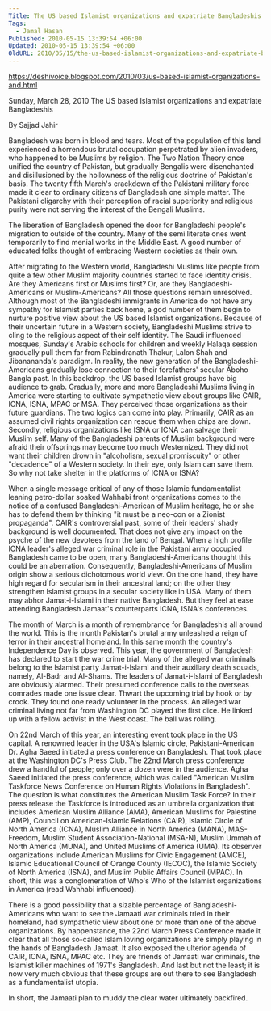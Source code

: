 ```yaml
---
Title: The US based Islamist organizations and expatriate Bangladeshis
Tags:
  - Jamal Hasan
Published: 2010-05-15 13:39:54 +06:00
Updated: 2010-05-15 13:39:54 +06:00
OldURL: 2010/05/15/the-us-based-islamist-organizations-and-expatriate-bangladeshis/
---
```


https://deshivoice.blogspot.com/2010/03/us-based-islamist-organizations-and.html

Sunday, March 28, 2010
The US based Islamist organizations and expatriate Bangladeshis

By Sajjad Jahir

Bangladesh was born in blood and tears. Most of the population of this land experienced a horrendous brutal occupation perpetrated by alien invaders, who happened to be Muslims by religion. The Two Nation Theory once unified the country of Pakistan, but gradually Bengalis were disenchanted and disillusioned by the hollowness of the religious doctrine of Pakistan's basis. The twenty fifth March's crackdown of the Pakistani military force made it clear to ordinary citizens of Bangladesh one simple matter. The Pakistani oligarchy with their perception of racial superiority and religious purity were not serving the interest of the Bengali Muslims.

The liberation of Bangladesh opened the door for Bangladeshi people's migration to outside of the country. Many of the semi literate ones went temporarily to find menial works in the Middle East. A good number of educated folks thought of embracing Western societies as their own.

After migrating to the Western world, Bangladeshi Muslims like people from quite a few other Muslim majority countries started to face identity crisis. Are they Americans first or Muslims first? Or, are they Bangladeshi-Americans or Muslim-Americans? All those questions remain unresolved. Although most of the Bangladeshi immigrants in America do not have any sympathy for Islamist parties back home, a god number of them begin to nurture positive view about the US based Islamist organizations. Because of their uncertain future in a Western society, Bangladeshi Muslims strive to cling to the religious aspect of their self identity. The Saudi influenced mosques, Sunday's Arabic schools for children and weekly Halaqa session gradually pull them far from Rabindranath Thakur, Lalon Shah and Jibanananda's paradigm. In reality, the new generation of the Bangladeshi-Americans gradually lose connection to their forefathers' secular Aboho Bangla past. In this backdrop, the US based Islamist groups have big audience to grab. Gradually, more and more Bangladeshi Muslims living in America were starting to cultivate sympathetic view about groups like CAIR, ICNA, ISNA, MPAC or MSA. They perceived those organizations as their future guardians. The two logics can come into play. Primarily, CAIR as an assumed civil rights organization can rescue them when chips are down. Secondly, religious organizations like ISNA or ICNA can salvage their Muslim self. Many of the Bangladeshi parents of Muslim background were afraid their offsprings may become too much Westernized. They did not want their children drown in "alcoholism, sexual promiscuity" or other "decadence" of a Western society. In their eye, only Islam can save them. So why not take shelter in the platforms of ICNA or ISNA?

When a single message critical of any of those Islamic fundamentalist leaning petro-dollar soaked Wahhabi front organizations comes to the notice of a confused Bangladeshi-American of Muslim heritage, he or she has to defend them by thinking "it must be a neo-con or a Zionist propaganda". CAIR's controversial past, some of their leaders' shady background is well documented. That does not give any impact on the psyche of the new devotees from the land of Bengal. When a high profile ICNA leader's alleged war criminal role in the Pakistani army occupied Bangladesh came to be open, many Bangladeshi-Americans thought this could be an aberration. Consequently, Bangladeshi-Americans of Muslim origin show a serious dichotomous world view. On the one hand, they have high regard for secularism in their ancestral land; on the other they strengthen Islamist groups in a secular society like in USA. Many of them may abhor Jamat-i-Islami in their native Bangladesh. But they feel at ease attending Bangladesh Jamaat's counterparts ICNA, ISNA's conferences.

The month of March is a month of remembrance for Bangladeshis all around the world. This is the month Pakistan's brutal army unleashed a reign of terror in their ancestral homeland. In this same month the country's Independence Day is observed. This year, the government of Bangladesh has declared to start the war crime trial. Many of the alleged war criminals belong to the Islamist party Jamat-i-Islami and their auxiliary death squads, namely, Al-Badr and Al-Shams. The leaders of Jamat-i-Islami of Bangladesh are obviously alarmed. Their presumed conference calls to the overseas comrades made one issue clear. Thwart the upcoming trial by hook or by crook. They found one ready volunteer in the process. An alleged war criminal living not far from Washington DC played the first dice. He linked up with a fellow activist in the West coast. The ball was rolling.

On 22nd March of this year, an interesting event took place in the US capital. A renowned leader in the USA's Islamic circle, Pakistani-American Dr. Agha Saeed initiated a press conference on Bangladesh. That took place at the Washington DC's Press Club. The 22nd March press conference drew a handful of people; only over a dozen were in the audience. Agha Saeed initiated the press conference, which was called "American Muslim Taskforce News Conference on Human Rights Violations in Bangladesh". The question is what constitutes the American Muslim Task Force? In their press release the Taskforce is introduced as an umbrella organization that includes American Muslim Alliance (AMA), American Muslims for Palestine (AMP), Council on American-Islamic Relations (CAIR), Islamic Circle of North America (ICNA), Muslim Alliance in North America (MANA), MAS-Freedom, Muslim Student Association-National (MSA-N), Muslim Ummah of North America (MUNA), and United Muslims of America (UMA). Its observer organizations include American Muslims for Civic Engagement (AMCE), Islamic Educational Council of Orange County (IECOC), the Islamic Society of North America (ISNA), and Muslim Public Affairs Council (MPAC). In short, this was a conglomeration of Who's Who of the Islamist organizations in America (read Wahhabi influenced).

There is a good possibility that a sizable percentage of Bangladeshi-Americans who want to see the Jamaati war criminals tried in their homeland, had sympathetic view about one or more than one of the above organizations. By happenstance, the 22nd March Press Conference made it clear that all those so-called Islam loving organizations are simply playing in the hands of Bangladesh Jamaat. It also exposed the ulterior agenda of CAIR, ICNA, ISNA, MPAC etc. They are friends of Jamaati war criminals, the Islamist killer machines of 1971's Bangladesh. And last but not the least; it is now very much obvious that these groups are out there to see Bangladesh as a fundamentalist utopia.

In short, the Jamaati plan to muddy the clear water ultimately backfired.
